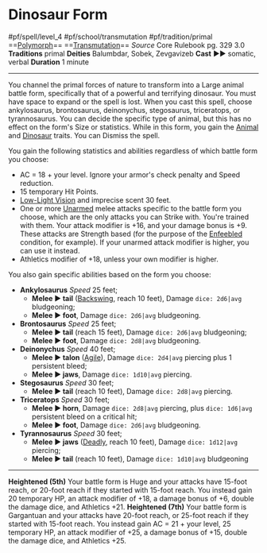 # Dinosaur Form
#pf/spell/level_4 #pf/school/transmutation #pf/tradition/primal
==[Polymorph](../../../Traits/Polymorph.md)== ==[Transmutation](../../../Traits/Transmutation.md)==
*Source* Core Rulebook pg. 329 3.0
**Traditions** primal
**Deities** Balumbdar, Sobek, Zevgavizeb
**Cast** ►► somatic, verbal
**Duration** 1 minute

---
You channel the primal forces of nature to transform into a Large animal battle form, specifically that of a powerful and terrifying dinosaur. You must have space to expand or the spell is lost. When you cast this spell, choose ankylosaurus, brontosaurus, deinonychus, stegosaurus, triceratops, or tyrannosaurus. You can decide the specific type of animal, but this has no effect on the form's Size or statistics. While in this form, you gain the [Animal](../../../Traits/Animal.md) and [Dinosaur](../../../Traits/Dinosaur.md) traits. You can Dismiss the spell.

You gain the following statistics and abilities regardless of which battle form you choose:
- AC = 18 + your level. Ignore your armor's check penalty and Speed reduction.
- 15 temporary Hit Points.
- [Low-Light Vision](../../../Bestiary/Abilities/Low-Light%20Vision.md) and imprecise scent 30 feet.
- One or more [Unarmed](../../../Traits/Unarmed.md) melee attacks specific to the battle form you choose, which are the only attacks you can Strike with. You're trained with them. Your attack modifier is +16, and your damage bonus is +9. These attacks are Strength based (for the purpose of the [Enfeebled](../../../Conditions/Enfeebled.md) condition, for example). If your unarmed attack modifier is higher, you can use it instead.
- Athletics modifier of +18, unless your own modifier is higher.

You also gain specific abilities based on the form you choose:

- **Ankylosaurus** *Speed* 25 feet; 
	- **Melee ► tail** ([Backswing](../../../Traits/Backswing.md), reach 10 feet), Damage `dice: 2d6|avg` bludgeoning; 
	- **Melee ► foot**, Damage `dice: 2d6|avg` bludgeoning.
- **Brontosaurus** *Speed* 25 feet; 
	- **Melee ► tail** (reach 15 feet), Damage `dice: 2d6|avg` bludgeoning; 
	- **Melee ► foot**, Damage `dice: 2d8|avg` bludgeoning.
- **Deinonychus** *Speed* 40 feet; 
	- **Melee ► talon** ([Agile](../../../Traits/Agile.md)), Damage `dice: 2d4|avg` piercing plus 1 persistent bleed; 
	- **Melee ► jaws**, Damage `dice: 1d10|avg` piercing.
- **Stegosaurus** *Speed* 30 feet; 
	- **Melee ► tail** (reach 10 feet), Damage `dice: 2d8|avg` piercing.
- **Triceratops** *Speed* 30 feet; 
	- **Melee ► horn**, Damage `dice: 2d8|avg` piercing, plus `dice: 1d6|avg` persistent bleed on a critical hit; 
	- **Melee ► foot**, Damage `dice: 2d6|avg` bludgeoning.
- **Tyrannosaurus** *Speed* 30 feet; 
	- **Melee ► jaws** ([Deadly](../../../Traits/Deadly.md), reach 10 feet), Damage `dice: 1d12|avg` piercing; 
	- **Melee ► tail** (reach 10 feet), Damage `dice: 1d10|avg` bludgeoning

<hr>

**Heightened (5th)** Your battle form is Huge and your attacks have 15-foot reach, or 20-foot reach if they started with 15-foot reach. You instead gain 20 temporary HP, an attack modifier of +18, a damage bonus of +6, double the damage dice, and Athletics +21.
**Heightened (7th)** Your battle form is Gargantuan and your attacks have 20-foot reach, or 25-foot reach if they started with 15-foot reach. You instead gain AC = 21 + your level, 25 temporary HP, an attack modifier of +25, a damage bonus of +15, double the damage dice, and Athletics +25.